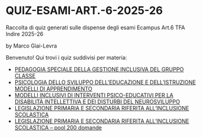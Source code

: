 # QUIZ-ESAMI-ART.-6-2025-26
Raccolta di quiz generati sulle dispense degli esami Ecampus Art.6 TFA Indire 2025-26

by Marco Giai-Levra

Benvenuto! Qui trovi i quiz suddivisi per materia:

- [PEDAGOGIA SPECIALE DELLA GESTIONE INCLUSIVA DEL GRUPPO CLASSE](https://marcomandolino.github.io/QUIZ-ESAMI-ART.-6-2025-26/QUIZZES/PEDAGOGIA_2025)
- [PSICOLOGIA DELLO SVILUPPO DELL’EDUCAZIONE E DELL’ISTRUZIONE MODELLI DI APPRENDIMENTO](https://marcomandolino.github.io/QUIZ-ESAMI-ART.-6-2025-26/QUIZZES/PSICOLOGIA_2025)
- [MODELLI INCLUSIVI DI INTERVENTI PSICO-EDUCATIVI PER LA DISABILITÀ INTELLETTIVA E DEI DISTURBI DEL NEUROSVILUPPO](https://marcomandolino.github.io/QUIZ-ESAMI-ART.-6-2025-26/QUIZZES/MODELLI_INCLUSIVI_2025/)
- [LEGISLAZIONE PRIMARIA E SECONDARIA RIFERITA ALL’INCLUSIONE SCOLASTICA](https://marcomandolino.github.io/QUIZ-ESAMI-ART.-6-2025-26/QUIZZES/LEGISLAZIONE_2025)
- [LEGISLAZIONE PRIMARIA E SECONDARIA RIFERITA ALL’INCLUSIONE SCOLASTICA – pool 200 domande](https://marcomandolino.github.io/QUIZ-ESAMI-ART.-6-2025-26/QUIZZES/LEGISLAZIONE_2025/pool200)

